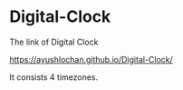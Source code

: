 # Digital-Clock

The link of Digital Clock

https://ayushlochan.github.io/Digital-Clock/

It consists 4 timezones.
